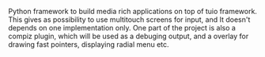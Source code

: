 Python framework to build media rich applications on top of tuio framework. This gives as possibility to use multitouch screens for input, and It doesn't depends on one implementation only.
One part of the project is also a compiz plugin, which will be used as a debuging output, and a overlay for drawing fast pointers, displaying radial menu etc.